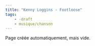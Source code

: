 ```yaml
---
title: "Kenny Loggins - Footloose"
tags:
    - -draft
    - musique/chanson
---
```


Page créée automatiquement, mais vide.
